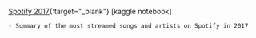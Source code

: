 [Spotify 2017](https://www.kaggle.com/jac08h/spotify-streams-in-2017){:target="_blank"} [kaggle notebook]

	- Summary of the most streamed songs and artists on Spotify in 2017
